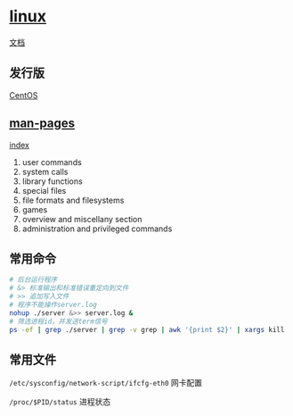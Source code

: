 # [linux](https://www.kernel.org/)

[文档](https://docs.kernel.org/)

## 发行版

[CentOS](https://www.centos.org/)

## [man-pages](https://man7.org/linux/man-pages/)

[index](https://man7.org/linux/man-pages/dir_all_by_section.html)

1. user commands
2. system calls
3. library functions
4. special files
5. file formats and filesystems
6. games
7. overview and miscellany section
8. administration and privileged commands

## 常用命令

```bash
# 后台运行程序
# &> 标准输出和标准错误重定向到文件
# >> 追加写入文件
# 程序不能操作server.log
nohup ./server &>> server.log &
# 筛选进程id，并发送term信号
ps -ef | grep ./server | grep -v grep | awk '{print $2}' | xargs kill
```

## 常用文件

`/etc/sysconfig/network-script/ifcfg-eth0` 网卡配置

`/proc/$PID/status` 进程状态
